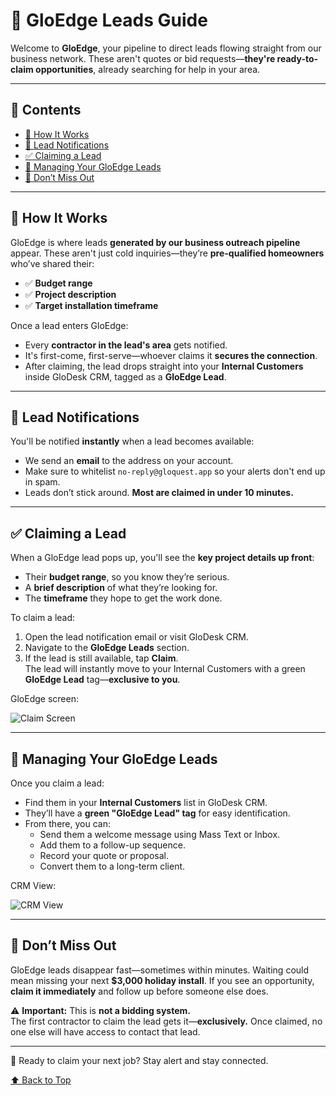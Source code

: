 # 👑 GloEdge Leads Guide <a name="top"></a>

Welcome to **GloEdge**, your pipeline to direct leads flowing straight from our business network. These aren't quotes or bid requests—**they're ready-to-claim opportunities**, already searching for help in your area.

---

## 📂 Contents

- [🔑 How It Works](#how-it-works)
- [📨 Lead Notifications](#lead-notifications)
- [✅ Claiming a Lead](#claiming-a-lead)
- [💼 Managing Your GloEdge Leads](#managing-your-gloedge-leads)
- [🎯 Don’t Miss Out](#dont-miss-out)

---

## 🔑 How It Works <a name="how-it-works"></a>

GloEdge is where leads **generated by our business outreach pipeline** appear. These aren't just cold inquiries—they’re **pre-qualified homeowners** who’ve shared their:

- ✅ **Budget range**
- ✅ **Project description**
- ✅ **Target installation timeframe**

Once a lead enters GloEdge:

- Every **contractor in the lead's area** gets notified.
- It's first-come, first-serve—whoever claims it **secures the connection**.
- After claiming, the lead drops straight into your **Internal Customers** inside GloDesk CRM, tagged as a **GloEdge Lead**.

---

## 📨 Lead Notifications <a name="lead-notifications"></a>

You'll be notified **instantly** when a lead becomes available:

- We send an **email** to the address on your account.
- Make sure to whitelist `no-reply@gloquest.app` so your alerts don't end up in spam.
- Leads don’t stick around. **Most are claimed in under 10 minutes.**

---

## ✅ Claiming a Lead <a name="claiming-a-lead"></a>

When a GloEdge lead pops up, you'll see the **key project details up front**:

- Their **budget range**, so you know they’re serious.
- A **brief description** of what they’re looking for.
- The **timeframe** they hope to get the work done.

To claim a lead:

1. Open the lead notification email or visit GloDesk CRM.
2. Navigate to the **GloEdge Leads** section.
3. If the lead is still available, tap **Claim**.  
   The lead will instantly move to your Internal Customers with a green **GloEdge Lead** tag—**exclusive to you**.

GloEdge screen:

![Claim Screen](../../assets/images/gloedge/gloEdgeView.png)

---

## 💼 Managing Your GloEdge Leads <a name="managing-your-gloedge-leads"></a>

Once you claim a lead:

- Find them in your **Internal Customers** list in GloDesk CRM.
- They’ll have a **green "GloEdge Lead" tag** for easy identification.
- From there, you can:
  - Send them a welcome message using Mass Text or Inbox.
  - Add them to a follow-up sequence.
  - Record your quote or proposal.
  - Convert them to a long-term client.

CRM View:

![CRM View](../../assets/images/gloedge/gloEdgeLeadCrm.png)

---

## 🎯 Don’t Miss Out <a name="dont-miss-out"></a>

GloEdge leads disappear fast—sometimes within minutes. Waiting could mean missing your next **$3,000 holiday install**. If you see an opportunity, **claim it immediately** and follow up before someone else does.

⚠️ **Important:** This is **not a bidding system.**  
The first contractor to claim the lead gets it—**exclusively.** Once claimed, no one else will have access to contact that lead.

---

🚀 Ready to claim your next job? Stay alert and stay connected.

[⬆️ Back to Top](#top)
